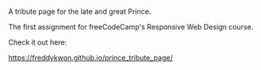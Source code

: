 A tribute page for the late and great Prince. 

The first assignment for freeCodeCamp's Responsive Web Design course.

Check it out here:

https://freddykwon.github.io/prince_tribute_page/
